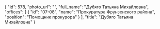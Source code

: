 {
    "id": 578,
    "photo_url": "",
    "full_name": "Дубяго Татьяна Михайловна",
    "offices": [
        {
            "id": "07-08",
            "name": "Прокуратура Фрунзенского района",
            "position": "Помощник прокурора"
        }
    ],
    "title": "Дубяго Татьяна Михайловна"
}